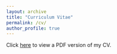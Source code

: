 ```yaml
---
layout: archive
title: "Curriculum Vitae"
permalink: /cv/
author_profile: true
---
```


Click [here](/files/AnnaStuhlmacher-CV.pdf) to view a PDF version of my CV.